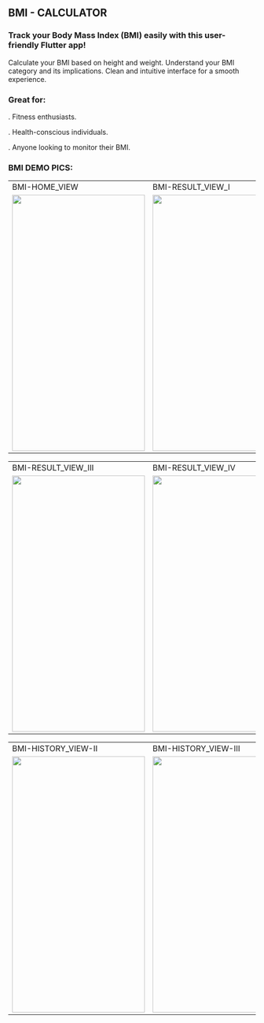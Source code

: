 ## BMI - CALCULATOR

### Track your Body Mass Index (BMI) easily with this user-friendly Flutter app!

Calculate your BMI based on height and weight.
Understand your BMI category and its implications.
Clean and intuitive interface for a smooth experience.

### Great for:
. Fitness enthusiasts.

. Health-conscious individuals.

. Anyone looking to monitor their BMI.



### BMI DEMO  PICS:

<table>
  <tr>
    <td>BMI-HOME_VIEW</td>
    <td>BMI-RESULT_VIEW_I</td>
     <td>MI-RESULT_VIEW_II</td>
    
  </tr>
  <tr>
    <td><img src="https://github.com/imziaurrehman/BMI-Calculator/blob/main/assets/bmi-h.png" width=270 height=520></td>
     <td><img src="https://github.com/imziaurrehman/BMI-Calculator/blob/main/assets/res-bmi.png" width=270 height=520></td>
       <td><img src="https://github.com/imziaurrehman/BMI-Calculator/blob/main/assets/app-contents/bmi-result-pics/bmi-res-underwiegt.png" width=270 height=520></td>

  </tr>
</table>

<table>
  <tr>
    <td>BMI-RESULT_VIEW_III</td>
       <td>BMI-RESULT_VIEW_IV</td>
        <td>BMI-HISTORY_VIEW-I</td>
         
  </tr>
  <tr>
    <td><img src="https://github.com/imziaurrehman/BMI-Calculator/blob/main/assets/app-contents/bmi-result-pics/bmi-res-cls-1-obasity.png" width=270 height=520></td>
        <td><img src="https://github.com/imziaurrehman/BMI-Calculator/blob/main/assets/app-contents/bmi-result-pics/bmi-res-cls-2-obasity.png" width=270 height=520></td>
          <td><img src="https://github.com/imziaurrehman/BMI-Calculator/blob/main/assets/app-contents/bmi-hist-1-2.png" width=270 height=520></td>

  </tr>
</table>

<table>
  <tr> 
     <td>BMI-HISTORY_VIEW-II</td> 
       <td>BMI-HISTORY_VIEW-III</td> 
  </tr>
  <tr>
      <td><img src="https://github.com/imziaurrehman/BMI-Calculator/blob/main/assets/app-contents/bmi-hist-2-2.png" width=270 height=520></td>
     <td><img src="https://github.com/imziaurrehman/BMI-Calculator/blob/main/assets/app-contents/bmi-hist-3-1.png" width=270 height=520></td>
  </tr>
</table>
